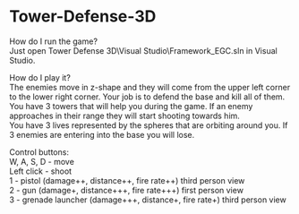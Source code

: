 # Tower-Defense-3D

How do I run the game?  
Just open Tower Defense 3D\Visual Studio\Framework_EGC.sln in Visual Studio.  

How do I play it?  
The enemies move in z-shape and they will come from the upper left corner to the lower right corner. Your job is to defend the base and kill all of them.  
You have 3 towers that will help you during the game. If an enemy approaches in their range they will start shooting towards him.  
You have 3 lives represented by the spheres that are orbiting around you. If 3 enemies are entering into the base you will lose.

Control buttons:  
W, A, S, D - move  
Left click - shoot  
1 - pistol (damage++, distance++, fire rate++) third person view  
2 - gun (damage+, distance+++, fire rate+++) first person view  
3 - grenade launcher (damage+++, distance+, fire rate+) third person view
